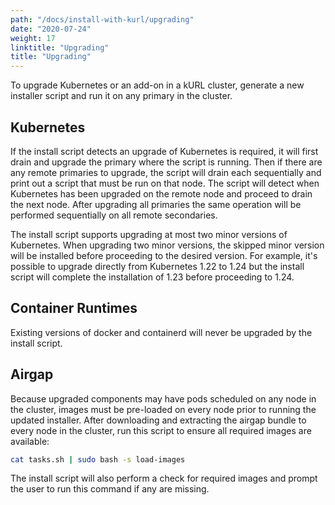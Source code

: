 ```yaml
---
path: "/docs/install-with-kurl/upgrading"
date: "2020-07-24"
weight: 17
linktitle: "Upgrading"
title: "Upgrading"
---
```


To upgrade Kubernetes or an add-on in a kURL cluster, generate a new installer script and run it on any primary in the cluster.

## Kubernetes

If the install script detects an upgrade of Kubernetes is required, it will first drain and upgrade the primary where the script is running.
Then if there are any remote primaries to upgrade, the script will drain each sequentially and print out a script that must be run on that node.
The script will detect when Kubernetes has been upgraded on the remote node and proceed to drain the next node.
After upgrading all primaries the same operation will be performed sequentially on all remote secondaries.

The install script supports upgrading at most two minor versions of Kubernetes.
When upgrading two minor versions, the skipped minor version will be installed before proceeding to the desired version.
For example, it's possible to upgrade directly from Kubernetes 1.22 to 1.24 but the install script will complete the installation of 1.23 before proceeding to 1.24.

## Container Runtimes

Existing versions of docker and containerd will never be upgraded by the install script.

## Airgap

Because upgraded components may have pods scheduled on any node in the cluster, images must be pre-loaded on every node prior to running the updated installer.
After downloading and extracting the airgap bundle to every node in the cluster, run this script to ensure all required images are available:

```bash
cat tasks.sh | sudo bash -s load-images
```

The install script will also perform a check for required images and prompt the user to run this command if any are missing.
